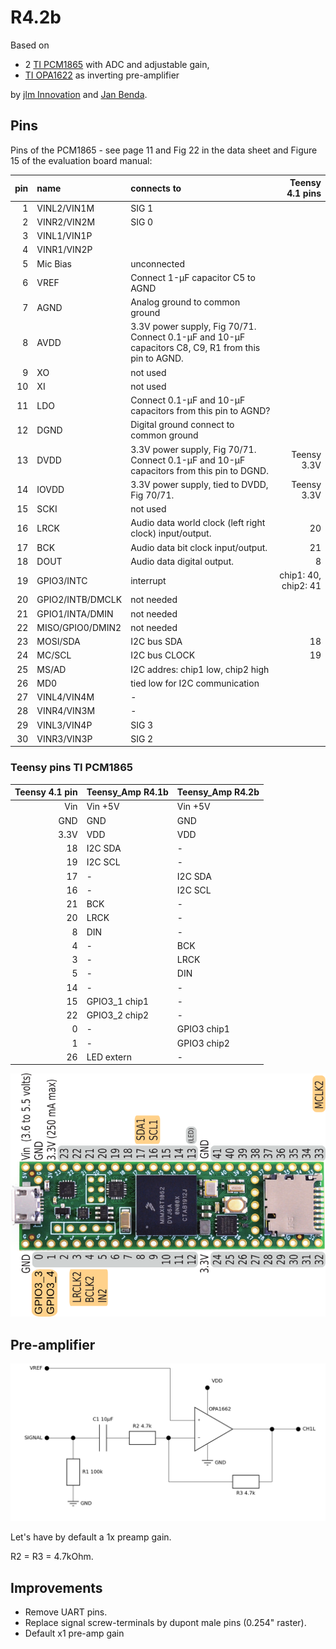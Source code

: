 # R4.2b

Based on

- 2 [TI PCM1865](../R4.0/pcm1865.md) with ADC and adjustable gain,
- [TI OPA1622](../R4.0/opa1622.pdf) as inverting pre-amplifier

by [jlm Innovation](https://www.jlm-innovation.de/) and [Jan
Benda](https://github.com/janscience).

## Pins

Pins of the PCM1865 - see page 11 and Fig 22 in the data sheet and
Figure 15 of the evaluation board manual:

| pin | name        | connects to | Teensy 4.1 pins |
| --: | :---------- | :---------- | --------------: |
|  1  | VINL2/VIN1M | SIG 1       |                 |
|  2  | VINR2/VIN2M | SIG 0       |                 |
|  3  | VINL1/VIN1P |             |                 |
|  4  | VINR1/VIN2P |             |                 |
|  5  | Mic Bias    | unconnected |                 |
|  6  | VREF        | Connect 1-μF capacitor C5 to AGND |   |
|  7  | AGND        | Analog ground to common ground |   |
|  8  | AVDD        | 3.3V power supply, Fig 70/71. Connect 0.1-μF and 10-μF capacitors C8, C9, R1 from this pin to AGND. |    |
|  9  | XO          | not used |   |
| 10  | XI          | not used |   |
| 11  | LDO         | Connect 0.1-μF and 10-μF capacitors from this pin to AGND? |    |
| 12  | DGND        | Digital ground connect to common ground |   |
| 13  | DVDD        | 3.3V power supply, Fig 70/71. Connect 0.1-μF and 10-μF capacitors from this pin to DGND. | Teensy 3.3V |
| 14  | IOVDD       | 3.3V power supply, tied to DVDD, Fig 70/71.  | Teensy 3.3V |
| 15  | SCKI        | not used |  |
| 16  | LRCK        | Audio data world clock (left right clock) input/output. | 20 |
| 17  | BCK         | Audio data bit clock input/output. | 21 |
| 18  | DOUT        | Audio data digital output.         |  8 |
| 19  | GPIO3/INTC  | interrupt | chip1: 40, chip2: 41 |
| 20  | GPIO2/INTB/DMCLK | not needed |  |
| 21  | GPIO1/INTA/DMIN  | not needed |  |
| 22  | MISO/GPIO0/DMIN2 | not needed |  |
| 23  | MOSI/SDA    | I2C bus SDA   | 18 |
| 24  | MC/SCL      | I2C bus CLOCK | 19 |
| 25  | MS/AD       | I2C addres: chip1 low, chip2 high |  |
| 26  | MD0         | tied low for I2C communication |  |
| 27  | VINL4/VIN4M | -            |    |
| 28  | VINR4/VIN3M | -            |    |
| 29  | VINL3/VIN4P | SIG 3        |    |
| 30  | VINR3/VIN3P | SIG 2        |    |

### Teensy pins TI PCM1865

| Teensy 4.1 pin | Teensy_Amp R4.1b | Teensy_Amp R4.2b |
| -------------: | :----------- | :-------------- |
| Vin            | Vin +5V      | Vin +5V         |
| GND            | GND          | GND             |
| 3.3V           | VDD          | VDD             |
| 18             | I2C SDA      | -               |
| 19             | I2C SCL      | -               |
| 17             | -            | I2C SDA         |
| 16             | -            | I2C SCL         |
| 21             | BCK          | -               |
| 20             | LRCK         | -               |
| 8              | DIN          | -               |
| 4              | -            | BCK             |
| 3              | -            | LRCK            |
| 5              | -            | DIN             |
| 14             | -            | -               |
| 15             | GPIO3_1 chip1 | -              |
| 22             | GPIO3_2 chip2 | -              |
| 0              | -            | GPIO3 chip1     |
| 1              | -            | GPIO3 chip2     |
| 26             | LED extern   | -               |


![pinout](images/teensy41-R42b-pinout.png)


## Pre-amplifier

![preampinv](../R4.1/images/r41b-preampinv.png)

Let's have by default a 1x preamp gain.

R2 = R3 = 4.7kOhm.


## Improvements

- Remove UART pins.
- Replace signal screw-terminals by dupont male pins (0.254" raster).
- Default x1 pre-amp gain
